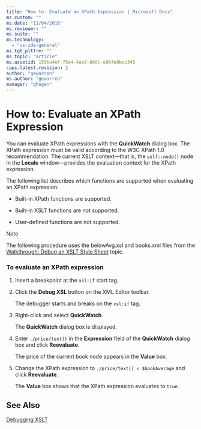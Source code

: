 ```yaml
---
title: "How to: Evaluate an XPath Expression | Microsoft Docs"
ms.custom: ""
ms.date: "11/04/2016"
ms.reviewer: ""
ms.suite: ""
ms.technology: 
  - "vs-ide-general"
ms.tgt_pltfrm: ""
ms.topic: "article"
ms.assetid: 159ba4ef-75e4-4ac8-80dc-e064e0bec345
caps.latest.revision: 2
author: "gewarren"
ms.author: "gewarren"
manager: "ghogen"
---
```

# How to: Evaluate an XPath Expression
You can evaluate XPath expressions with the **QuickWatch** dialog box. The XPath expression must be valid according to the W3C XPath 1.0 recommendation. The current XSLT context—that is, the `self::node()` node in the **Locals** window—provides the evaluation context for the XPath expression.  
  
 The following list describes which functions are supported when evaluating an XPath expression:  
  
-   Built-in XPath functions are supported.  
  
-   Built-in XSLT functions are not supported.  
  
-   User-defined functions are not supported.  
  
> [!NOTE]
>  The following procedure uses the belowAvg.xsl and books.xml files from the [Walkthrough: Debug an XSLT Style Sheet](../xml-tools/walkthrough-debug-an-xslt-style-sheet.md) topic.  
  
### To evaluate an XPath expression  
  
1.  Insert a breakpoint at the `xsl:if` start tag.  
  
2.  Click the **Debug XSL** button on the XML Editor toolbar.  
  
     The debugger starts and breaks on the `xsl:if` tag.  
  
3.  Right-click and select **QuickWatch**.  
  
     The **QuickWatch** dialog box is displayed.  
  
4.  Enter `./price/text()` in the **Expression** field of the **QuickWatch** dialog box and click **Reevaluate**.  
  
     The price of the current book node appears in the **Value** box.  
  
5.  Change the XPath expression to `./price/text() < $bookAverage` and click **Reevaluate**.  
  
     The **Value** box shows that the XPath expression evaluates to `true`.  
  
## See Also  
 [Debugging XSLT](../xml-tools/debugging-xslt.md)